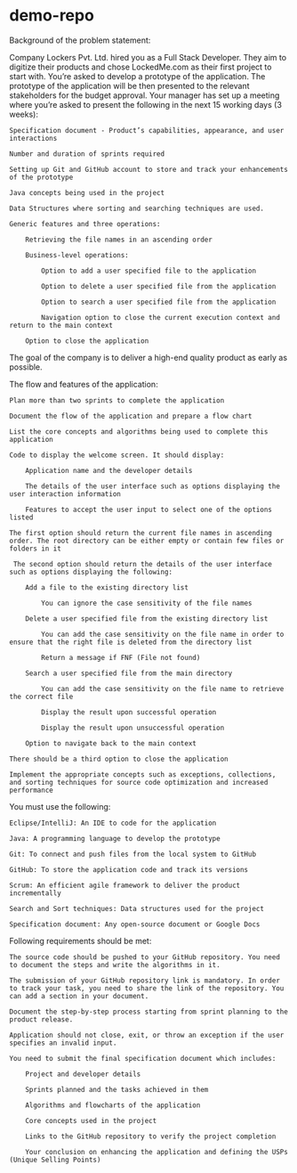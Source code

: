 # demo-repo

Background of the problem statement:

Company Lockers Pvt. Ltd. hired you as a Full Stack Developer. They aim to digitize their products and chose LockedMe.com as their first project to start with. You’re asked to develop a prototype of the application. The prototype of the application will be then presented to the relevant stakeholders for the budget approval. Your manager has set up a meeting where you’re asked to present the following in the next 15 working days (3 weeks): 

    Specification document - Product’s capabilities, appearance, and user interactions

    Number and duration of sprints required 

    Setting up Git and GitHub account to store and track your enhancements of the prototype 

    Java concepts being used in the project 

    Data Structures where sorting and searching techniques are used. 

    Generic features and three operations: 

        Retrieving the file names in an ascending order

        Business-level operations:

            Option to add a user specified file to the application

            Option to delete a user specified file from the application

            Option to search a user specified file from the application

            Navigation option to close the current execution context and return to the main context

        Option to close the application

 

The goal of the company is to deliver a high-end quality product as early as possible. 
 

The flow and features of the application:

    Plan more than two sprints to complete the application

    Document the flow of the application and prepare a flow chart 

    List the core concepts and algorithms being used to complete this application

    Code to display the welcome screen. It should display:

        Application name and the developer details 

        The details of the user interface such as options displaying the user interaction information 

        Features to accept the user input to select one of the options listed 

    The first option should return the current file names in ascending order. The root directory can be either empty or contain few files or folders in it

     The second option should return the details of the user interface such as options displaying the following:

        Add a file to the existing directory list

            You can ignore the case sensitivity of the file names 

        Delete a user specified file from the existing directory list

            You can add the case sensitivity on the file name in order to ensure that the right file is deleted from the directory list

            Return a message if FNF (File not found)

        Search a user specified file from the main directory

            You can add the case sensitivity on the file name to retrieve the correct file

            Display the result upon successful operation

            Display the result upon unsuccessful operation

        Option to navigate back to the main context

    There should be a third option to close the application

    Implement the appropriate concepts such as exceptions, collections, and sorting techniques for source code optimization and increased performance 


 

You must use the following:

    Eclipse/IntelliJ: An IDE to code for the application 

    Java: A programming language to develop the prototype 

    Git: To connect and push files from the local system to GitHub 

    GitHub: To store the application code and track its versions 

    Scrum: An efficient agile framework to deliver the product incrementally 

    Search and Sort techniques: Data structures used for the project 

    Specification document: Any open-source document or Google Docs 


 

Following requirements should be met:

    The source code should be pushed to your GitHub repository. You need to document the steps and write the algorithms in it.

    The submission of your GitHub repository link is mandatory. In order to track your task, you need to share the link of the repository. You can add a section in your document. 

    Document the step-by-step process starting from sprint planning to the product release. 

    Application should not close, exit, or throw an exception if the user specifies an invalid input.

    You need to submit the final specification document which includes: 

        Project and developer details 

        Sprints planned and the tasks achieved in them 

        Algorithms and flowcharts of the application 

        Core concepts used in the project 

        Links to the GitHub repository to verify the project completion 

        Your conclusion on enhancing the application and defining the USPs (Unique Selling Points)
